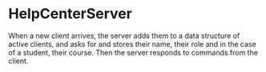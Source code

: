 # HelpCenterServer
When a new client arrives, the server adds them to a data structure of active clients, and asks for and stores their name, their role and in the case of a student, their course. Then the server responds to commands from the client.
